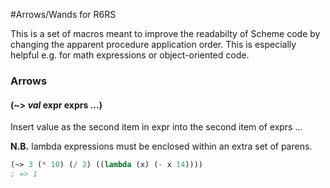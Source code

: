 #Arrows/Wands for R6RS

This is a set of macros meant to improve the readabilty of Scheme code by
changing the apparent procedure application order. This is especially helpful
e.g. for math expressions or object-oriented code.

### Arrows
#### (**~>** *val* expr exprs ...)
Insert value as the second item in expr into the second item of exprs ...

**N.B.** lambda expressions must be enclosed within an extra set of parens.

```scheme
(~> 3 (* 10) (/ 2) ((lambda (x) (- x 14))))
; => 1
```

